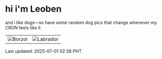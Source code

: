 # hi i'm Leoben

and i like dogs—so have some random dog pics that change whenever my CRON feels like it

|  |  |
|--------|----------|
| ![Borzoi](https://random-dog-vercel.vercel.app/api/random-borzoi?v=1751308701) | ![Labrador](https://random-dog-vercel.vercel.app/api/random-labrador?v=1751308701) |

Last updated: 2025-07-01 02:38 PHT

